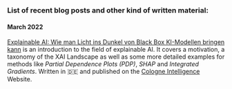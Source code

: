 ### List of recent blog posts and other kind of written material:

#### March 2022
[Explainable AI: Wie man Licht ins Dunkel von Black Box KI-Modellen bringen kann](https://www.cologne-intelligence.de/blog/explainable-ai) is an introduction to the field of explainable AI. It covers a motivation, a taxonomy of the XAI Landscape as well as some more detailed examples for methods like *Partial Dependence Plots (PDP)*, *SHAP* and *Integrated Gradients*. Written in :de: and published on the [Cologne Intelligence](https://www.cologne-intelligence.de/) Website.
